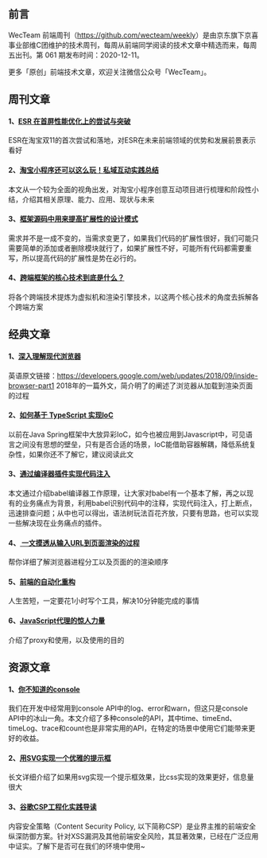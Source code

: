 ## 前言

WecTeam 前端周刊（<https://github.com/wecteam/weekly>）是由京东旗下京喜事业部维C团维护的技术周刊，每周从前端同学阅读的技术文章中精选而来，每周五出刊。第 061 期发布时间：2020-12-11。

更多「原创」前端技术文章，欢迎关注微信公众号「WecTeam」。

## 周刊文章

#### 1、[ESR 在首屏性能优化上的尝试与突破](https://mp.weixin.qq.com/s/4NfL2iI0Tz0Dro-9TLRMHA)

ESR在淘宝双11的首次尝试和落地，对ESR在未来前端领域的优势和发展前景表示看好

#### 2、[淘宝小程序还可以这么玩！私域互动实践总结](https://mp.weixin.qq.com/s/yfS-gx_GJrIfasK47uNS_w)

本文从一个较为全面的视角出发，对淘宝小程序创意互动项目进行梳理和阶段性小结，介绍其相关原理、能力、应用、现状与未来

#### 3、[框架源码中用来提高扩展性的设计模式](https://segmentfault.com/a/1190000038351175)

需求并不是一成不变的，当需求变更了，如果我们代码的扩展性很好，我们可能只需要简单的添加或者删除模块就行了，如果扩展性不好，可能所有代码都需要重写，所以提高代码的扩展性是势在必行的。

#### 4、[跨端框架的核心技术到底是什么？](https://mp.weixin.qq.com/s/rSIAyQihmBQnyaoY0XtB-w)

将各个跨端技术提炼为虚拟机和渲染引擎技术，以这两个核心技术的角度去拆解各个跨端方案


## 经典文章

#### 1、[深入理解现代浏览器](https://mp.weixin.qq.com/s/LkKNjrkx1V32lCjv92Cuuw)

英语原文链接：https://developers.google.com/web/updates/2018/09/inside-browser-part1 
2018年的一篇外文，简介明了的阐述了浏览器从加载到渲染页面的过程

#### 2、[如何基于 TypeScript 实现IoC](https://juejin.cn/post/6898882861277904910)

以前在Java Spring框架中大放异彩IoC，如今也被应用到Javascript中，可见语言之间没有思想的壁垒，只有是否合适的场景，IoC能借助容器解耦，降低系统复杂性，如果你还不了解它，建议阅读此文 

#### 3、[通过编译器插件实现代码注入](https://mp.weixin.qq.com/s/SoqLNlP1sKDf-0ukWFK50w)

本文通过介绍babel编译器工作原理，让大家对babel有一个基本了解，再之以现有的业务痛点为背景，利用babel识别代码中的注释，实现代码注入，打上断点，迅速排查问题；从中也可以得出，语法树玩法百花齐放，只要有思路，也可以实现一些解决现在业务痛点的插件。 

#### 4、[ 一文摸透从输入URL到页面渲染的过程](https://www.cnblogs.com/AhuntSun-blog/p/12641050.html)

帮你详细了解浏览器进程分工以及页面的的渲染顺序

#### 5、[前端的自动化重构](https://mp.weixin.qq.com/s/UkjCc1NzZvJecvJh9OY3UQ)

人生苦短，一定要花1小时写个工具，解决10分钟能完成的事情 

#### 6、[JavaScript代理的惊人力量](https://mp.weixin.qq.com/s/MC8wrFlI5nI3y7fJurBv6A )

介绍了proxy和使用，以及使用的目的


## 资源文章

#### 1、[你不知道的console](https://mp.weixin.qq.com/s/YJngKjAHvcjkg3o_o-5xWg )

我们在开发中经常用到console API中的log、error和warn，但这只是console API中的冰山一角。本文介绍了多种console的API，其中time、timeEnd、timeLog、trace和count也是非常实用的API，在特定的场景中使用它们能带来更好的收益。

#### 2、[用SVG实现一个优雅的提示框](https://mp.weixin.qq.com/s?__biz=MzI5NjM5NDQxMg==&mid=2247484703&idx=1&sn=f6f1213d773ce6f7b5cb3e0dd804d9dd)

长文详细介绍了如果用svg实现一个提示框效果，比css实现的效果更好，信息量很大

#### 3、[谷歌CSP工程化实践导读](https://mp.weixin.qq.com/s/Sex5lQUYJoIlTA_2z14Yhw)

内容安全策略（Content Security Policy, 以下简称CSP）是业界主推的前端安全纵深防御方案。针对XSS漏洞及其他前端安全风险，其显著效果，已经在广泛应用中证实。了解下是否可在我们的环境中使用~
